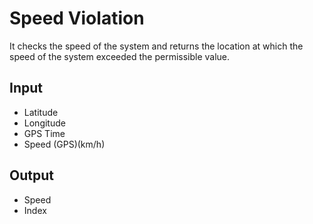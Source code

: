 # Speed Violation
It checks the speed of the system and returns the location at which the speed
of the system exceeded the permissible value.

 ## Input
 -   Latitude
 -   Longitude
 -   GPS Time
 -   Speed (GPS)(km/h)

 ## Output
 -   Speed
 -   Index

